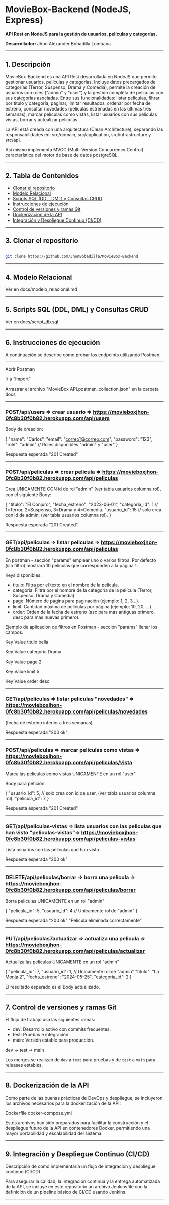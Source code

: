 # MovieBox-Backend (NodeJS, Express)

**API Rest en NodeJS para la gestión de usuarios, películas y categorías.**

**Desarrollador:** Jhon Alexander Bobadilla Lombana

---

## 1. Descripción

MovieBox-Backend es una API Rest desarrollada en NodeJS que permite gestionar usuarios, películas y categorías. Incluye datos precargados de categorías (Terror, Suspenso, Drama y Comedia), permite la creación de usuarios con roles ("admin" y "user") y la gestión completa de películas con sus categorías asociadas. Entre sus funcionalidades: listar películas, filtrar por título y categoría, paginar, limitar resultados, ordenar por fecha de estreno, consultar novedades (películas estrenadas en las últimas tres semanas), marcar películas como vistas, listar usuarios con sus películas vistas, borrar y actualizar películas.

La API está creada con una arquitectura (Clean Architecture), separando las responsabilidades en: src/domain, src/application, src/infrastructure y src/api.

Así mismo implementa MVCC (Multi-Version Concurrency Control) característica del motor de base de datos postgreSQL.

---

## 2. Tabla de Contenidos

- [Clonar el repositorio](#clonar)  
- [Modelo Relacional](#modelo-relacional)  
- [Scripts SQL (DDL, DML) y Consultas CRUD](#Scripts)  
- [Instrucciones de ejecución](#ejecución)  
- [Control de versiones y ramas Git](#control-de-versiones-y-ramas-git)  
- [Dockerización de la API](#dockerización-de-la-api)
- [Integración y Despliegue Continuo (CI/CD)](#integración-y-despliegue-continuo-cicd)
 
---

## 3. Clonar el repositorio

```bash

git clone https://github.com/JhonBobadilla/MovieBox-Backend

```
---

## 4. Modelo Relacional

Ver en docs/modelo_relacional.md

---

## 5. Scripts SQL (DDL, DML) y Consultas CRUD

Ver en docs/script_db.sql

---

## 6. Instrucciones de ejecución

A continuación se describe cómo probar los endpoints utilizando Postman.

---

Abrir Postman

Ir a “Import”

Arrastrar el archivo "MovieBox API.postman_collection.json" en la carpeta docs

---

### POST/api/users => crear usuario => https://movieboxjhon-0fc8b30f0b82.herokuapp.com/api/users

Body de creación:

{
  "name": "Carlos",
  "email": "correo1@correo.com",
  "password": "123",
  "role": "admin" // Roles disponibles "admin" y "user"
}

Respuesta esperada "201 Created"

---

### POST/api/peliculas => crear pelicula => https://movieboxjhon-0fc8b30f0b82.herokuapp.com/api/peliculas

Crea UNICAMENTE CON id de rol "admin" (ver tabla usuarios columna rol), con el siguiente Body:

{
  "titulo": "El Conjuro",
  "fecha_estreno": "2023-06-01",
  "categoria_id": 1 // 1=Terror, 2=Suspenso, 3=Drama y 4=Comedia.
  "usuario_id": 15 // solo crea con id de admin, (ver tabla usuarios columna rol).
}

Respuesta esperada "201 Created"

---

### GET/api/peliculas => listar peliculas => https://movieboxjhon-0fc8b30f0b82.herokuapp.com/api/peliculas

En postman - sección "params" emplear uno o varios filtros:
Por defecto (sin filtro) mostrará 10 peliculas que corresponden a la pagina 1.

Keys disponibles: 

- titulo: Filtra por el texto en el nombre de la película.
- categoria: Filtra por el nombre de la categoría de la película (Terror, Suspenso, Drama y Comedia).
- page: Número de página para paginación (ejemplo: 1, 2, 3...).
- limit: Cantidad máxima de películas por página (ejemplo: 10, 20, ...).
- order: Orden de la fecha de estreno (asc para más antiguas primero, desc para más nuevas primero).

Ejemplo de aplicación de filtros en Postman - sección "params" llenar los campos.

Key          Value
titulo	     bella

Key          Value
categoria	   Drama

Key          Value
page	       2

Key          Value
limit	       5

Key          Value
order	       desc

---

### GET/api/peliculas => listar peliculas "novedades" => https://movieboxjhon-0fc8b30f0b82.herokuapp.com/api/peliculas/novedades
   (fecha de estreno inferior a tres semanas)
   
   Respuesta esperada "200 ok"

   ---

### POST/api/peliculas => marcar peliculas como vistas => https://movieboxjhon-0fc8b30f0b82.herokuapp.com/api/peliculas/vista
   
   Marca las peliculas como vistas UNICAMENTE en un rol "user"

   Body para petición:

{
  "usuario_id": 5, // solo crea con id de user, (ver tabla usuarios columna rol).
  "pelicula_id": 7
} 

   Respuesta esperada "201 Created" 

   ---

### GET/api/peliculas-vistas => lista usuarios con las peliculas que han visto "peliculas-vistas"=> https://movieboxjhon-0fc8b30f0b82.herokuapp.com/api/peliculas-vistas   

Lista usuarios con las peliculas que han visto.

Respuesta esperada "200 ok"

---

### DELETE/api/peliculas/borrar => borra una pelicula => https://movieboxjhon-0fc8b30f0b82.herokuapp.com/api/peliculas/borrar 

Borra peliculas UNICAMENTE en un rol "admin"

{
  "pelicula_id": 5,
  "usuario_id": 4 // Unicamente rol de "admin"
}

Respuesta esperada "200 ok" "Película eliminada correctamente"

---

### PUT/api/peliculas7actualizar => actualiza una pelicula => https://movieboxjhon-0fc8b30f0b82.herokuapp.com/api/peliculas/actualizar

Actualiza las peliculas UNICAMENTE en un rol "admin"

{
  "pelicula_id": 7,
  "usuario_id": 1, // Unicamente rol de "admin" 
  "titulo": "La Monja 2",
  "fecha_estreno": "2024-05-25",
  "categoria_id": 2
}

El resultado esperado es el Body actualizado.

---

## 7. Control de versiones y ramas Git

El flujo de trabajo usa las siguientes ramas:

- dev: Desarrollo activo con commits frecuentes.
- test: Pruebas e integración.
- main: Versión estable para producción.

dev → test → main

Los merges se realizan de `dev` a `test` para pruebas y de `test` a `main` para releases estables.

---

## 8. Dockerización de la API

Como parte de las buenas prácticas de DevOps y despliegue, se incluyeron los archivos necesarios para la dockerización de la API:

Dockerfile
docker-compose.yml

Estos archivos han sido preparados para facilitar la construcción y el despliegue futuro de la API en contenedores Docker, permitiendo una mayor portabilidad y escalabilidad del sistema.

---

## 9. Integración y Despliegue Continuo (CI/CD)

Descripción de cómo implementaría un flujo de integración y despliegue
continuo (CI/CD)

Para asegurar la calidad, la integración continua y la entrega automatizada de la API, se incluye en este repositorio un archivo Jenkinsfile con la definición de un pipeline básico de CI/CD usando Jenkins.

---
